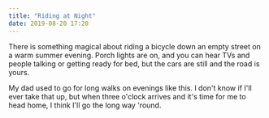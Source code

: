 ```yaml
---
title: "Riding at Night"
date: 2019-08-20 17:20
---
```


There is something magical about riding a bicycle down an empty street on a warm summer evening.
Porch lights are on,
and you can hear TVs and people talking or getting ready for bed,
but the cars are still and the road is yours.

My dad used to go for long walks on evenings like this.
I don't know if I'll ever take that up,
but when three o'clock arrives and it's time for me to head home,
I think I'll go the long way 'round.
